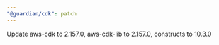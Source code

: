 ```yaml
---
"@guardian/cdk": patch
---
```


Update aws-cdk to 2.157.0, aws-cdk-lib to 2.157.0, constructs to 10.3.0

